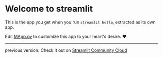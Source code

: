 # Welcome to streamlit

This is the app you get when you run `streamlit hello`, extracted as its own app.

Edit [MApp.py](./MApp.py) to customize this app to your heart's desire. ❤️

-------------------------------------------------------------------------------
previous version:
Check it out on [Streamlit Community Cloud](https://st-hello-app.streamlit.app/)
